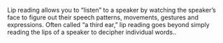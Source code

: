 Lip reading allows you to “listen” to a speaker by watching the speaker’s face to figure out their speech patterns, movements, gestures and expressions. Often called “a third ear,” lip reading goes beyond simply reading the lips of a speaker to decipher individual words..
